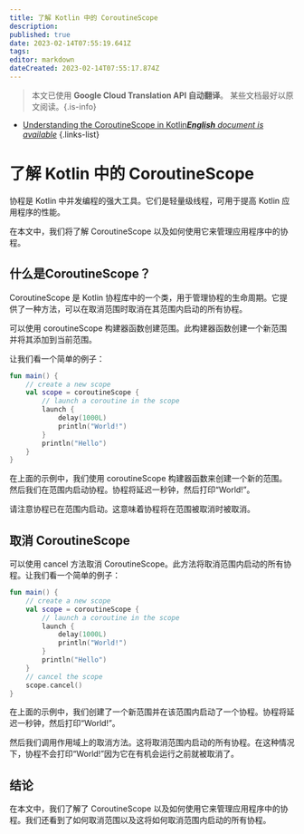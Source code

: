 ```yaml
---
title: 了解 Kotlin 中的 CoroutineScope
description: 
published: true
date: 2023-02-14T07:55:19.641Z
tags: 
editor: markdown
dateCreated: 2023-02-14T07:55:17.874Z
---
```


> 本文已使用 **Google Cloud Translation API 自动翻译**。
某些文档最好以原文阅读。{.is-info}



- [Understanding the CoroutineScope in Kotlin***English** document is available*](/en/Knowledge-base/Kotlin/understanding-the-coroutinescope-in-kotlin)
{.links-list}


# 了解 Kotlin 中的 CoroutineScope

协程是 Kotlin 中并发编程的强大工具。它们是轻量级线程，可用于提高 Kotlin 应用程序的性能。

在本文中，我们将了解 CoroutineScope 以及如何使用它来管理应用程序中的协程。

## 什么是CoroutineScope？

CoroutineScope 是 Kotlin 协程库中的一个类，用于管理协程的生命周期。它提供了一种方法，可以在取消范围时取消在其范围内启动的所有协程。

可以使用 coroutineScope 构建器函数创建范围。此构建器函数创建一个新范围并将其添加到当前范围。

让我们看一个简单的例子：

```kotlin
fun main() {
    // create a new scope
    val scope = coroutineScope {
        // launch a coroutine in the scope
        launch {
            delay(1000L)
            println("World!")
        }
        println("Hello")
    }
}
```

在上面的示例中，我们使用 coroutineScope 构建器函数来创建一个新的范围。然后我们在范围内启动协程。协程将延迟一秒钟，然后打印“World!”。

请注意协程已在范围内启动。这意味着协程将在范围被取消时被取消。

## 取消 CoroutineScope

 可以使用 cancel 方法取消 CoroutineScope。此方法将取消范围内启动的所有协程。让我们看一个简单的例子：

```kotlin
fun main() {
    // create a new scope
    val scope = coroutineScope {
        // launch a coroutine in the scope
        launch {
            delay(1000L)
            println("World!")
        }
        println("Hello")
    }
    // cancel the scope
    scope.cancel()
}
```

在上面的示例中，我们创建了一个新范围并在该范围内启动了一个协程。协程将延迟一秒钟，然后打印“World!”。

然后我们调用作用域上的取消方法。这将取消范围内启动的所有协程。在这种情况下，协程不会打印“World!”因为它在有机会运行之前就被取消了。

## 结论

在本文中，我们了解了 CoroutineScope 以及如何使用它来管理应用程序中的协程。我们还看到了如何取消范围以及这将如何取消范围内启动的所有协程。